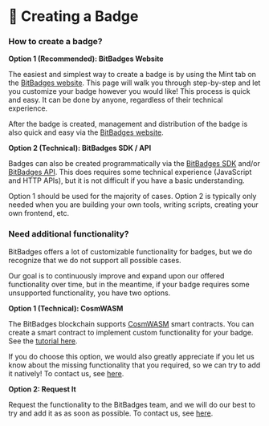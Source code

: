 # 🏅 Creating a Badge

### **How to create a badge?**

**Option 1 (Recommended): BitBadges Website**

The easiest and simplest way to create a badge is by using the Mint tab on the [BitBadges website](https://bitbadges.io). This page will walk you through step-by-step and let you customize your badge however you would like! This process is quick and easy. It can be done by anyone, regardless of their technical experience.

After the badge is created, management and distribution of the badge is also quick and easy via the [BitBadges website](https://bitbadges.io).

**Option 2 (Technical): BitBadges SDK / API**

Badges can also be created programmatically via the [BitBadges SDK](broken-reference) and/or [BitBadges API](../indexer-api/api/). This does requires some technical experience (JavaScript and HTTP APIs), but it is not difficult if you have a basic understanding.

Option 1 should be used for the majority of cases. Option 2 is typically only needed when you are building your own tools, writing scripts, creating your own frontend, etc.&#x20;

###

### **Need additional functionality?**

BitBadges offers a lot of customizable functionality for badges, but we do recognize that we do not support all possible cases.&#x20;

Our goal is to continuously improve and expand upon our offered functionality over time, but in the meantime, if your badge requires some unsupported functionality, you have two options.

**Option 1 (Technical): CosmWASM**

The BitBadges blockchain supports [CosmWASM](https://cosmwasm.com/) smart contracts. You can create a smart contract to implement custom functionality for your badge. See the [tutorial here](../for-developers/tutorials/create-badge-w-cosmwasm.md).

If you do choose this option, we would also greatly appreciate if you let us know about the missing functionality that you required, so we can try to add it natively! To contact us, see [here](team-contact-us.md).

**Option 2: Request It**

Request the functionality to the BitBadges team, and we will do our best to try and add it as as soon as possible. To contact us, see [here](team-contact-us.md).

